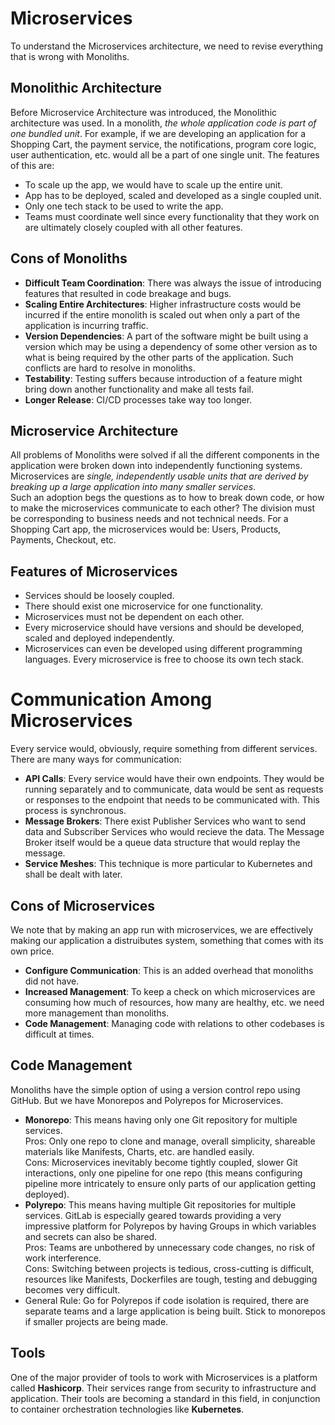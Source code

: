 # Microservices

To understand the Microservices architecture, we need to revise everything that is wrong with Monoliths.


## Monolithic Architecture

Before Microservice Architecture was introduced, the Monolithic architecture was used. In a monolith, *the whole application code is part of one bundled unit*. For example, if we are developing an application for a Shopping Cart, the payment service, the notifications, program core logic, user authentication, etc. would all be a part of one single unit. The features of this are:
- To scale up the app, we would have to scale up the entire unit. 
- App has to be deployed, scaled and developed as a single coupled unit.
- Only one tech stack to be used to write the app.
- Teams must coordinate well since every functionality that they work on are ultimately closely coupled with all other features.


## Cons of Monoliths

- **Difficult Team Coordination**: There was always the issue of introducing features that resulted in code breakage and bugs.
- **Scaling Entire Architectures**: Higher infrastructure costs would be incurred if the entire monolith is scaled out when only a part of the application is incurring traffic.
- **Version Dependencies**: A part of the software might be built using a version which may be using a dependency of some other version as to what is being required by the other parts of the application. Such conflicts are hard to resolve in monoliths.
- **Testability**: Testing suffers because introduction of a feature might bring down another functionality and make all tests fail.
- **Longer Release**: CI/CD processes take way too longer.


## Microservice Architecture

All problems of Monoliths were solved if all the different components in the application were broken down into independently functioning systems. Microservices are *single, independently usable units that are derived by breaking up a large application into many smaller services*. <br />
Such an adoption begs the questions as to how to break down code, or how to make the microservices communicate to each other? The division must be corresponding to business needs and not technical needs. For a Shopping Cart app, the microservices would be: Users, Products, Payments, Checkout, etc.


## Features of Microservices

- Services should be loosely coupled.
- There should exist one microservice for one functionality.
- Microservices must not be dependent on each other.
- Every microservice should have versions and should be developed, scaled and deployed independently.
- Microservices can even be developed using different programming languages. Every microservice is free to choose its own tech stack.


# Communication Among Microservices

Every service would, obviously, require something from different services. There are many ways for communication:
- **API Calls**: Every service would have their own endpoints. They would be running separately and to communicate, data would be sent as requests or responses to the endpoint that needs to be communicated with. This process is synchronous.
- **Message Brokers**: There exist Publisher Services who want to send data and Subscriber Services who would recieve the data. The Message Broker itself would be a queue data structure that would replay the message.
- **Service Meshes**: This technique is more particular to Kubernetes and shall be dealt with later.


## Cons of Microservices

We note that by making an app run with microservices, we are effectively making our application a distruibutes system, something that comes with its own price.
- **Configure Communication**: This is an added overhead that monoliths did not have.
- **Increased Management**: To keep a check on which microservices are consuming how much of resources, how many are healthy, etc. we need more management than monoliths.
- **Code Management**: Managing code with relations to other codebases is difficult at times.


## Code Management

Monoliths have the simple option of using a version control repo using GitHub. But we have Monorepos and Polyrepos for Microservices.
- **Monorepo**: This means having only one Git repository for multiple services.<br />
Pros: Only one repo to clone and manage, overall simplicity, shareable materials like Manifests, Charts, etc. are handled easily.<br />
Cons: Microservices inevitably become tightly coupled, slower Git interactions, only one pipeline for one repo (this means configuring pipeline more intricately to ensure only parts of our application getting deployed).
- **Polyrepo**: This means having multiple Git repositories for multiple services. GitLab is especially geared towards providing a very impressive platform for Polyrepos by having Groups in which variables and secrets can also be shared.<br />
Pros: Teams are unbothered by unnecessary code changes, no risk of work interference. <br />
Cons: Switching between projects is tedious, cross-cutting is difficult, resources like Manifests, Dockerfiles are tough, testing and debugging becomes very difficult.
- General Rule: Go for Polyrepos if code isolation is required, there are separate teams and a large application is being built. Stick to monorepos if smaller projects are being made.


## Tools

One of the major provider of tools to work with Microservices is a platform called **Hashicorp**. Their services range from security to infrastructure and application. Their tools are becoming a standard in this field, in conjunction to container orchestration technologies like **Kubernetes**.
